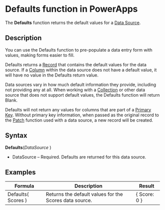 <properties
	pageTitle="PowerApps: Defaults function"
	description="Reference information for the Defaults function in PowerApps, including syntax and examples"
	services="powerapps"
	documentationCenter="na"
	authors="gregli-msft"
	manager="bills"
	editor=""
	tags=""/>

<tags
   ms.service="powerapps"
   ms.devlang="na"
   ms.topic="article"
   ms.tgt_pltfrm="na"
   ms.workload="na"
   ms.date="11/01/2015"
   ms.author="gregli"/>

# Defaults function in PowerApps #

The **Defaults** function returns the default values for a [Data Source](file-name.md).  

## Description ##

You can use the Defaults function to pre-populate a data entry form with values, making forms easier to fill. 

Defaults returns a [Record](file-name.md) that contains the default values for the data source.  If a [Column](file-name.md) within the data source does not have a default value, it will have no value in the Defaults return value.  

Data sources vary in how much default information they provide, including not providing any at all.  When working with a [Collection](file-name.md) or other data source that does not support default values, the Defaults function will return Blank.

Defaults will not return any values for columns that are part of a [Primary Key](file-name.md).  Without primary key information, when passed as the original record to the [Patch](file-name.md) function used with a data source, a new record will be created.

## Syntax ##

**Defaults**(*DataSource* )

- DataSource – Required. Defaults are returned for this data source.

## Examples ##

| Formula                                 | Description                                                                                                                                           | Result              |
|-----------------------------------------|-------------------------------------------------------------------------------------------------------------------------------------------------------|---------------------|
| Defaults( Scores ) | Returns the default values for the Scores data source. | { Score: 0 } |

